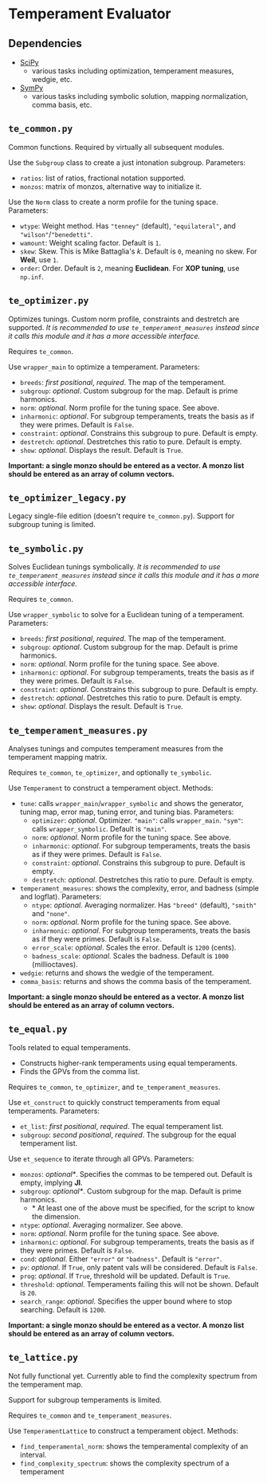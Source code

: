 # Temperament Evaluator

## Dependencies

- [SciPy](https://scipy.org/)
	- various tasks including optimization, temperament measures, wedgie, etc. 
- [SymPy](https://www.sympy.org/en/index.html)
	- various tasks including symbolic solution, mapping normalization, comma basis, etc. 

## `te_common.py`

Common functions. Required by virtually all subsequent modules. 

Use the `Subgroup` class to create a just intonation subgroup. Parameters: 
- `ratios`: list of ratios, fractional notation supported. 
- `monzos`: matrix of monzos, alternative way to initialize it. 

Use the `Norm` class to create a norm profile for the tuning space. Parameters: 
- `wtype`: Weight method. Has `"tenney"` (default), `"equilateral"`, and `"wilson"`/`"benedetti"`. 
- `wamount`: Weight scaling factor. Default is `1`. 
- `skew`: Skew. This is Mike Battaglia's *k*. Default is `0`, meaning no skew. For **Weil**, use `1`. 
- `order`: Order. Default is `2`, meaning **Euclidean**. For **XOP tuning**, use `np.inf`. 

## `te_optimizer.py`

Optimizes tunings. Custom norm profile, constraints and destretch are supported. *It is recommended to use `te_temperament_measures` instead since it calls this module and it has a more accessible interface.*

Requires `te_common`. 

Use `wrapper_main` to optimize a temperament. Parameters: 
- `breeds`: *first positional*, *required*. The map of the temperament. 
- `subgroup`: *optional*. Custom subgroup for the map. Default is prime harmonics. 
- `norm`: *optional*. Norm profile for the tuning space. See above. 
- `inharmonic`: *optional*. For subgroup temperaments, treats the basis as if they were primes. Default is `False`. 
- `constraint`: *optional*. Constrains this subgroup to pure. Default is empty. 
- `destretch`: *optional*. Destretches this ratio to pure. Default is empty. 
- `show`: *optional*. Displays the result. Default is `True`. 

**Important: a single monzo should be entered as a vector. A monzo list should be entered as an array of column vectors.** 

## `te_optimizer_legacy.py`

Legacy single-file edition (doesn't require `te_common.py`). Support for subgroup tuning is limited. 

## `te_symbolic.py`

Solves Euclidean tunings symbolically. *It is recommended to use `te_temperament_measures` instead since it calls this module and it has a more accessible interface.*

Requires `te_common`. 

Use `wrapper_symbolic` to solve for a Euclidean tuning of a temperament. Parameters: 
- `breeds`: *first positional*, *required*. The map of the temperament. 
- `subgroup`: *optional*. Custom subgroup for the map. Default is prime harmonics. 
- `norm`: *optional*. Norm profile for the tuning space. See above. 
- `inharmonic`: *optional*. For subgroup temperaments, treats the basis as if they were primes. Default is `False`. 
- `constraint`: *optional*. Constrains this subgroup to pure. Default is empty. 
- `destretch`: *optional*. Destretches this ratio to pure. Default is empty. 
- `show`: *optional*. Displays the result. Default is `True`. 

## `te_temperament_measures.py`

Analyses tunings and computes temperament measures from the temperament mapping matrix. 

Requires `te_common`, `te_optimizer`, and optionally `te_symbolic`. 

Use `Temperament` to construct a temperament object. Methods: 
- `tune`: calls `wrapper_main`/`wrapper_symbolic` and shows the generator, tuning map, error map, tuning error, and tuning bias. Parameters: 
	- `optimizer`: *optional*. Optimizer. `"main"`: calls `wrapper_main`. `"sym"`: calls `wrapper_symbolic`. Default is `"main"`. 
	- `norm`: *optional*. Norm profile for the tuning space. See above. 
	- `inharmonic`: *optional*. For subgroup temperaments, treats the basis as if they were primes. Default is `False`. 
	- `constraint`: *optional*. Constrains this subgroup to pure. Default is empty. 
	- `destretch`: *optional*. Destretches this ratio to pure. Default is empty. 
- `temperament_measures`: shows the complexity, error, and badness (simple and logflat). Parameters: 
	- `ntype`: *optional*. Averaging normalizer. Has `"breed"` (default), `"smith"` and `"none"`. 
	- `norm`: *optional*. Norm profile for the tuning space. See above. 
	- `inharmonic`: *optional*. For subgroup temperaments, treats the basis as if they were primes. Default is `False`. 
	- `error_scale`: *optional*. Scales the error. Default is `1200` (cents).
	- `badness_scale`: *optional*. Scales the badness. Default is `1000` (millioctaves). 
- `wedgie`: returns and shows the wedgie of the temperament. 
- `comma_basis`: returns and shows the comma basis of the temperament. 

**Important: a single monzo should be entered as a vector. A monzo list should be entered as an array of column vectors.** 

## `te_equal.py`

Tools related to equal temperaments. 
- Constructs higher-rank temperaments using equal temperaments. 
- Finds the GPVs from the comma list. 

Requires `te_common`, `te_optimizer`, and `te_temperament_measures`. 

Use `et_construct` to quickly construct temperaments from equal temperaments. Parameters: 
- `et_list`: *first positional*, *required*. The equal temperament list. 
- `subgroup`: *second positional*, *required*. The subgroup for the equal temperament list. 

Use `et_sequence` to iterate through all GPVs. Parameters: 
- `monzos`: *optional\**. Specifies the commas to be tempered out. Default is empty, implying **JI**. 
- `subgroup`: *optional\**. Custom subgroup for the map. Default is prime harmonics. 
	- \* At least one of the above must be specified, for the script to know the dimension. 
- `ntype`: *optional*. Averaging normalizer. See above. 
- `norm`: *optional*. Norm profile for the tuning space. See above. 
- `inharmonic`: *optional*. For subgroup temperaments, treats the basis as if they were primes. Default is `False`. 
- `cond`: *optional*. Either `"error"` or `"badness"`. Default is `"error"`. 
- `pv`: *optional*. If `True`, only patent vals will be considered. Default is `False`. 
- `prog`: *optional*. If `True`, threshold will be updated. Default is `True`. 
- `threshold`: *optional*. Temperaments failing this will not be shown. Default is `20`. 
- `search_range`: *optional*. Specifies the upper bound where to stop searching. Default is `1200`. 

**Important: a single monzo should be entered as a vector. A monzo list should be entered as an array of column vectors.** 

## `te_lattice.py`

Not fully functional yet. Currently able to find the complexity spectrum from the temperament map. 

Support for subgroup temperaments is limited. 

Requires `te_common` and `te_temperament_measures`. 

Use `TemperamentLattice` to construct a temperament object. Methods: 
- `find_temperamental_norm`: shows the temperamental complexity of an interval. 
- `find_complexity_spectrum`: shows the complexity spectrum of a temperament
